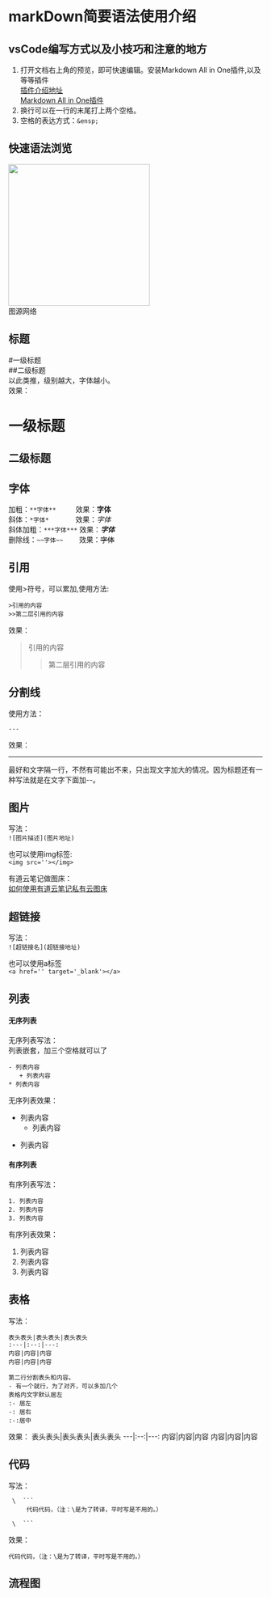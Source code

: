 # markDown简要语法使用介绍

## vsCode编写方式以及小技巧和注意的地方
1. 打开文档右上角的预览，即可快速编辑。安装Markdown All in One插件,以及等等插件  
[插件介绍地址](https://www.jianshu.com/p/0e87e0316e44)  
[Markdown All in One插件](https://www.dazhuanlan.com/2019/08/23/5d5f3617da79b/)  
2. 换行可以在一行的末尾打上两个空格。  
3. 空格的表达方式：`&ensp;`

## 快速语法浏览
<img src='https://note.youdao.com/yws/api/personal/file/WEB3969e0ab0c86959d530652d2eafa4539?method=download&shareKey=2f476050db3a35870f0b69c1396763b6' style='height: 280px'></img>  
图源网络

## 标题
#一级标题  
##二级标题  
以此类推，级别越大，字体越小。  
效果：
# 一级标题
## 二级标题  

## 字体
加粗：`**字体**` &ensp;&ensp;&ensp;&ensp;&ensp;效果：**字体**  
斜体：`*字体*` &ensp;&ensp;&ensp;&ensp;&ensp;&ensp;&ensp;效果：*字体*  
斜体加粗：`***字体***` 效果：***字体***  
删除线：`~~字体~~` &ensp;&ensp;&ensp;&ensp;效果：~~字体~~

## 引用
使用>符号，可以累加,使用方法:
```
>引用的内容
>>第二层引用的内容
```
效果：
>引用的内容
>>第二层引用的内容

## 分割线
使用方法：
```
---
```
效果：

---
最好和文字隔一行，不然有可能出不来，只出现文字加大的情况。因为标题还有一种写法就是在文字下面加--。
## 图片
写法：  
`![图片描述](图片地址)`  

也可以使用img标签:  
`<img src=''></img>`

有道云笔记做图床：  
<a href='https://blog.csdn.net/weixin_38815998/article/details/105170697' target='_blank'>如何使用有道云笔记私有云图床</a>

## 超链接
写法：  
`![超链接名](超链接地址)`  

也可以使用a标签  
`<a href='' target='_blank'></a>`

## 列表
#### 无序列表
无序列表写法：  
列表嵌套，加三个空格就可以了  
```
- 列表内容
   + 列表内容
* 列表内容
```
无序列表效果：  
- 列表内容
   + 列表内容
* 列表内容

#### 有序列表
有序列表写法：  
```
1. 列表内容
2. 列表内容
3. 列表内容
```
有序列表效果：  
1. 列表内容
2. 列表内容
3. 列表内容

## 表格
写法：
```
表头表头|表头表头|表头表头
:---|:--:|---:
内容|内容|内容
内容|内容|内容

第二行分割表头和内容。
- 有一个就行，为了对齐，可以多加几个
表格内文字默认居左
:- 居左
-: 居右
:-:居中
```
效果：
表头表头|表头表头|表头表头
---|:--:|---:
内容|内容|内容
内容|内容|内容

## 代码
写法：
```
 \  ```
     代码代码，（注：\是为了转译，平时写是不用的。）

 \  ```
```
效果：
```
代码代码，（注：\是为了转译，平时写是不用的。）
```

## 流程图